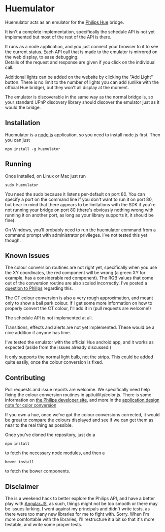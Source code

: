 Huemulator
==========

Huemulator acts as an emulator for the [Philips Hue](http://www.meethue.com/) bridge.

It isn't a complete implementation, specifically the schedule API is not yet implemented
but most of the rest of the API is there.

It runs as a node application, and you just connect your browser to it to see the current status.
Each API call that is made to the emulator is mirrored on the web display, to ease debugging.  
Details of the request and response are given if you click on the individual call.  

Additional lights can be added on the website by clicking the "Add Light" button. There is no limit 
to the number of lights you can add (unlike with the official Hue bridge), but they won't all display 
at the moment.  

The emulator is discoverable in the same way as the normal bridge is, so your standard UPnP discovery 
library should discover the emulator just as it would the bridge.

Installation
------------

Huemulator is a [node.js](http://www.nodejs.org) application, so you need to install node.js first.
Then you can just

    npm install -g huemulator

Running
-------

Once installed, on Linux or Mac just run

    sudo huemulator

You need the sudo because it listens per-default on port 80.  You can specify a port on the command line if 
you don't want to run it on port 80, but bear in mind that there appears to be limitations with the SDK if
you're not running your bridge on port 80 (there's obviously nothing wrong with running it on another port, as
long as your library supports it, it should be fine).

On Windows, you'll probably need to run the huemulator command from a command prompt with administrator privileges.
I've not tested this yet though.

Known Issues
------------

The colour conversion routines are not right yet, specifically when you use the XY coordinates, the red component 
will be wrong (a green XY for example, has a considerable red component).  The RGB values that come out of the
conversion routine are also scaled incorrectly.  I've posted a [question to Philips](http://www.everyhue.com/?page_id=38#/discussion/1192/issue-with-xy-to-rgb-conversion) regarding this.

The CT colour conversion is also a very rough approximation, and meant only to show a ball park colour. 
If I get some more information on how to properly convert the CT colour, I'll add it in (pull requests are welcome!)

The schedule API is not implemented at all.

Transitions, effects and alerts are not yet implemented.  These would be a nice addition if anyone has time.

I've tested the emulator with the official Hue android app, and it works as expected (aside from the
issues already discussed.)

It only supports the normal light bulb, not the strips. This could be added quite easily, once the colour conversion
is fixed.

Contributing
------------

Pull requests and issue reports are welcome.  We specifically need help fixing the colour conversion routines in
api/utility/color.js.  There is some information on [the Philips developer site](http://developers.meethue.com/coreconcepts.html), and more in the [application design note for color conversion](https://github.com/PhilipsHue/PhilipsHueSDKiOS/blob/master/ApplicationDesignNotes/RGB%20to%20xy%20Color%20conversion.md)

If you own a hue, once we've got the colour conversions corrected, it would be great to compare the colours displayed
and see if we can get them as near to the real thing as possible.

Once you've cloned the repository, just do a 
  
    npm install

to fetch the necessary node modules, and then a

    bower install

to fetch the bower components.

Disclaimer
----------

The is a weekend hack to better explore the Philips API, and have a better play with [Angular.JS](http://www.angularjs.org), as such, things might not be too smooth or there may be issues lurking.  I went against my principals and didn't 
write tests, as there were too many new libraries for me to fight with. Sorry. When I'm more comfortable with the libraries, I'll restructure it a bit so that it's more testable, and write some proper tests.


